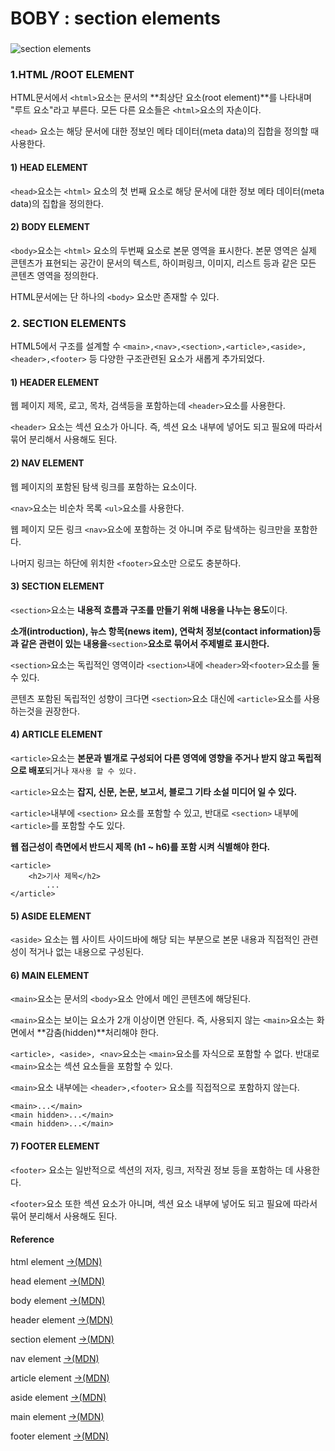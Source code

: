 # BOBY : section elements

### 

![ section elements](https://gblobscdn.gitbook.com/assets%2F-MB80aCzBxhQjQ8-LC7X%2F-MEwexhULwRo3EPoCGbS%2F-MEwfCAtROxyOefk200X%2Fhtmlsection.png?alt=media&token=548942c2-1b35-4429-846e-df0c4fe5b2b3)

### 1.HTML /ROOT ELEMENT <a id="1-root-setion-element"></a>

HTML문서에서 `<html>`요소는 문서의 **최상단 요소\(root element\)**를 나타내며 "루트 요소"라고 부른다.  모든 다른 요소들은 `<html>`요소의 자손이다.

`<head>` 요소는 해당 문서에 대한 정보인 메타 데이터\(meta data\)의 집합을 정의할 때 사용한다.

#### 1\) HEAD ELEMENT

`<head>`요소는 `<html>` 요소의 첫 번째 요소로 해당 문서에 대한 정보 메타 데이터\(meta data\)의 집합을 정의한다.

#### 2\) BODY ELEMENT

`<body>`요소는 `<html>` 요소의 두번째 요소로 본문 영역을 표시한다. 본문 영역은 실제 콘텐츠가 표현되는 공간이 문서의 텍스트, 하이퍼링크, 이미지, 리스트 등과 같은 모든 콘텐츠 영역을 정의한다.

HTML문서에는 단 하나의 `<body>` 요소만 존재할 수 있다.

### 2. SECTION ELEMENTS <a id="2-less-than-section-greater-than-element"></a>

HTML5에서 구조를 설계할 수 `<main>,<nav>,<section>,<article>,<aside>,<header>,<footer>` 등 다양한 구조관련된 요소가 새롭게 추가되었다.

#### 1\) HEADER ELEMENT

웹 페이지 제목, 로고, 목차, 검색등을 포함하는데 `<header>`요소를 사용한다.

`<header>` 요소는 섹션 요소가 아니다. 즉, 섹션 요소 내부에 넣어도 되고 필요에 따라서 묶어 분리해서 사용해도 된다.

#### 2\) NAV ELEMENT

웹 페이지의 포함된 탐색 링크를 포함하는 요소이다. 

`<nav>`요소는 비순차 목록 `<ul>`요소를 사용한다.

웹 페이지 모든 링크 `<nav>`요소에 포함하는 것 아니며 주로 탐색하는 링크만을 포함한다.

나머지 링크는 하단에 위치한 `<footer>`요소만 으로도 충분하다.

#### 3\) SECTION ELEMENT <a id="1-less-than-section-greater-than-elemenet"></a>

`<section>`요소는 **내용적 흐름과 구조를 만들기 위해 내용을 나누는 용도**이다.

**소개\(introduction\), 뉴스 항목\(news item\), 연락처 정보\(contact information\)등과 같은 관련이 있는 내용을**`<section>`**요소로 묶어서 주제별로 표시한다.**

`<section>`요소는 독립적인 영역이라 `<section>`내에 `<header>`와`<footer>`요소를 둘 수 있다.

콘텐츠 포함된 독립적인 성향이 크다면 `<section>`요소 대신에 `<article>`요소를 사용하는것을 권장한다.

#### 4\) ARTICLE ELEMENT <a id="2-less-than-article-greater-than-element"></a>

`<article>`요소는 **본문과 별개로 구성되어 다른 영역에 영향을 주거나 받지 않고 독립적으로 배포**되거나 `재사용 할 수 있다.`

`<article>`요소는 **잡지, 신문, 논문, 보고서, 블로그 기타 소설 미디어 일 수 있다.**

`<article>`내부에 `<section>` 요소를 포함할 수 있고, 반대로 `<section>` 내부에 `<article>`를 포함할 수도 있다.

**웹 접근성이 측면에서 반드시 제목 \(h1 ~ h6\)를 포함 시켜 식별해야 한다.**

```markup
<article>
	<h2>기사 제목</h2>
		...
</article>
```

#### 5\) ASIDE ELEMENT <a id="3-less-than-aside-greater-than-element"></a>

`<aside>` 요소는 웹 사이트 사이드바에 해당 되는 부분으로 본문 내용과 직접적인 관련성이 적거나 없는 내용으로 구성된다.

#### 6\) MAIN ELEMENT <a id="4-less-than-nav-greater-than-element"></a>

`<main>`요소는 문서의 `<body>`요소 안에서 메인 콘텐츠에 해당된다.

`<main>`요소는 보이는 요소가 2개 이상이면 안된다. 즉, 사용되지 않는 `<main>`요소는 화면에서 **감춤\(hidden\)**처리해야 한다.

`<article>, <aside>, <nav>`요소는 `<main>`요소를 자식으로 포함할 수 없다. 반대로 `<main>`요소는 섹션 요소들을 포함할 수 있다.

`<main>`요소 내부에는 `<header>,<footer>` 요소를 직접적으로 포함하지 않는다.

```markup
<main>...</main>
<main hidden>...</main>
<main hidden>...</main>
```

#### 7\) FOOTER ELEMENT

`<footer>` 요소는 일반적으로 섹션의 저자, 링크, 저작권 정보 등을 포함하는 데 사용한다.

`<footer>`요소 또한 섹션 요소가 아니며, 섹션 요소 내부에 넣어도 되고 필요에 따라서 묶어 분리해서 사용해도 된다.

#### Reference 

html element [→\(MDN\)](https://developer.mozilla.org/ko/docs/Web/HTML/Element/html)

head element [→\(MDN\)](https://developer.mozilla.org/en-US/docs/Web/HTML/Element/head)

body element [→\(MDN\)](https://developer.mozilla.org/en-US/docs/Web/HTML/Element/body)

header element [→\(MDN\)](https://developer.mozilla.org/en-US/docs/Web/HTML/Element/header)

section element [→\(MDN\)](https://developer.mozilla.org/en-US/docs/Web/HTML/Element/section)

nav element [→\(MDN\)](https://developer.mozilla.org/en-US/docs/Web/HTML/Element/nav)

article element [→\(MDN\)](https://developer.mozilla.org/en-US/docs/Web/HTML/Element/article)

aside element [→\(MDN\)](https://developer.mozilla.org/en-US/docs/Web/HTML/Element/aside)

main element [→\(MDN\)](https://developer.mozilla.org/en-US/docs/Web/HTML/Element/main)

footer element [→\(MDN\)](https://developer.mozilla.org/en-US/docs/Web/HTML/Element/footer)



















